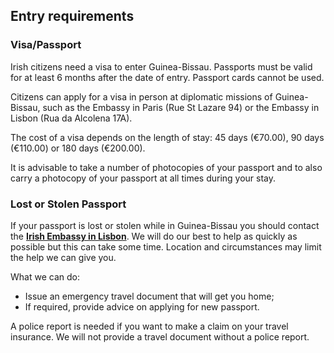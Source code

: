 ## Entry requirements

### **Visa/Passport**

Irish citizens need a visa to enter Guinea-Bissau. Passports must be valid for at least 6 months after the date of entry. Passport cards cannot be used.

Citizens can apply for a visa in person at diplomatic missions of Guinea-Bissau, such as the Embassy in Paris (Rue St Lazare 94) or the Embassy in Lisbon (Rua da Alcolena 17A).

The cost of a visa depends on the length of stay: 45 days (€70.00), 90 days (€110.00) or 180 days (€200.00).

It is advisable to take a number of photocopies of your passport and to also carry a photocopy of your passport at all times during your stay.

### **Lost or Stolen Passport**

If your passport is lost or stolen while in Guinea-Bissau you should contact the [**Irish Embassy in Lisbon**](https://www.ireland.ie/en/portugal/lisbon/). We will do our best to help as quickly as possible but this can take some time. Location and circumstances may limit the help we can give you.

What we can do:

* Issue an emergency travel document that will get you home;
* If required, provide advice on applying for new passport.

A police report is needed if you want to make a claim on your travel insurance. We will not provide a travel document without a police report.